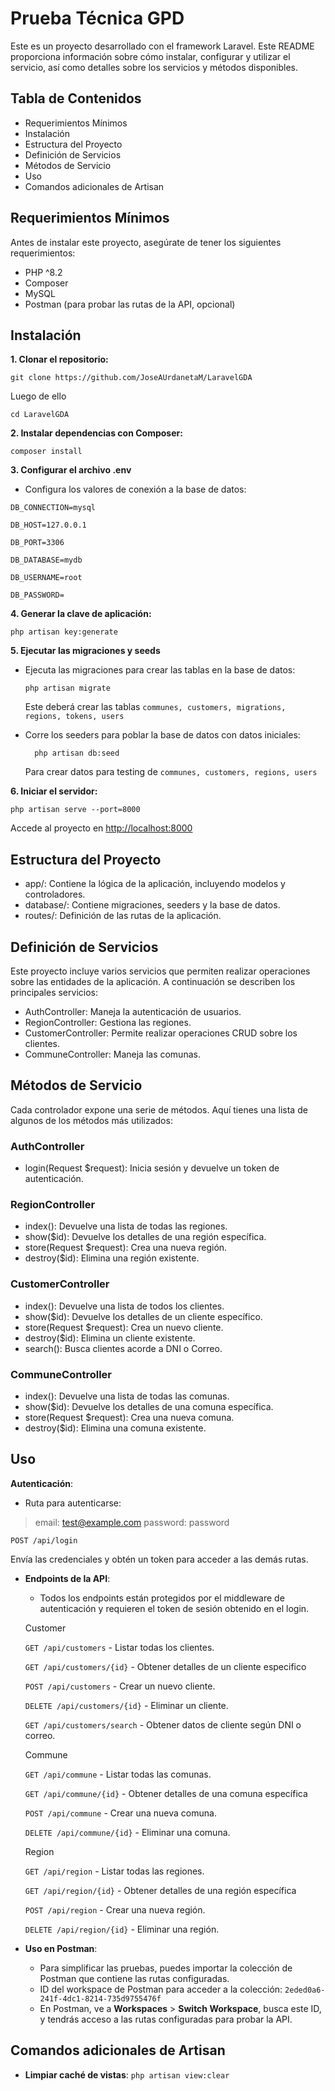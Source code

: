 ﻿
# Prueba Técnica GPD

Este es un proyecto desarrollado con el framework Laravel. Este README proporciona información sobre cómo instalar, configurar y utilizar el servicio, así como detalles sobre los servicios y métodos disponibles.

## Tabla de Contenidos

-   Requerimientos Mínimos
-   Instalación
-   Estructura del Proyecto
-   Definición de Servicios
-   Métodos de Servicio
-   Uso
-   Comandos adicionales de Artisan

## Requerimientos Mínimos

Antes de instalar este proyecto, asegúrate de tener los siguientes requerimientos:

-   PHP ^8.2
-   Composer 
-   MySQL
-   Postman (para probar las rutas de la API, opcional)

## Instalación

**1.  Clonar el repositorio:**  

	git clone https://github.com/JoseAUrdanetaM/LaravelGDA
        
  Luego de ello

	cd LaravelGDA	
        
**2.  Instalar dependencias con Composer:**  

    composer install
    
**3.  Configurar el archivo .env**
-   Configura los valores de conexión a la base de datos:
  
``DB_CONNECTION=mysql``

``DB_HOST=127.0.0.1``

``DB_PORT=3306``

``DB_DATABASE=mydb``

``DB_USERNAME=root``

``DB_PASSWORD=``

**4.  Generar la clave de aplicación:**  

	php artisan key:generate
    
**5.  Ejecutar las migraciones y seeds**
    
-   Ejecuta las migraciones para crear las tablas en la base de datos:  

		php artisan migrate
	
	Este deberá crear las tablas
	``
	communes,
	customers,
	migrations,
	regions,
	tokens,
	users
	``
    
-   Corre los seeders para poblar la base de datos con datos iniciales:  
		  
		  php artisan db:seed
	 
	 Para crear datos para testing de 
   ``communes, customers, regions, users``
    

**6.  Iniciar el servidor:**  

    php artisan serve --port=8000  
    
   Accede al proyecto en [http://localhost:8000](http://localhost:8000)
    

## Estructura del Proyecto

-   app/: Contiene la lógica de la aplicación, incluyendo modelos y controladores.
-   database/: Contiene migraciones, seeders y la base de datos.
-   routes/: Definición de las rutas de la aplicación.

## Definición de Servicios

Este proyecto incluye varios servicios que permiten realizar operaciones sobre las entidades de la aplicación. A continuación se describen los principales servicios:

-   AuthController: Maneja la autenticación de usuarios.
-   RegionController: Gestiona las regiones.
-   CustomerController: Permite realizar operaciones CRUD sobre los clientes.
-   CommuneController: Maneja las comunas.


## Métodos de Servicio

Cada controlador expone una serie de métodos. Aquí tienes una lista de algunos de los métodos más utilizados:

### AuthController

-   login(Request $request): Inicia sesión y devuelve un token de autenticación.

### RegionController

-   index(): Devuelve una lista de todas las regiones.
-   show($id): Devuelve los detalles de una región específica.
-   store(Request $request): Crea una nueva región.
-   destroy($id): Elimina una región existente.

### CustomerController

-   index(): Devuelve una lista de todos los clientes.
-   show($id): Devuelve los detalles de un cliente específico.
-   store(Request $request): Crea un nuevo cliente.
-   destroy($id): Elimina un cliente existente.
-   search(): Busca clientes acorde a DNI o Correo.

### CommuneController

-   index(): Devuelve una lista de todas las comunas.
-   show($id): Devuelve los detalles de una comuna específica.
-   store(Request $request): Crea una nueva comuna.
-   destroy($id): Elimina una comuna existente.

## Uso

**Autenticación**:

-   Ruta para autenticarse:

> email: test@example.com password: password

``POST /api/login``

 Envía las credenciales y obtén un token para acceder a las demás rutas.
-   **Endpoints de la API**:
    
    -   Todos los endpoints están protegidos por el middleware de autenticación y requieren el token de sesión obtenido en el login. 
    
     Customer
    
    `GET /api/customers` - Listar todas los clientes.
    
    `GET /api/customers/{id}` - Obtener detalles de un cliente especifico

    `POST /api/customers` - Crear un nuevo cliente.

    `DELETE /api/customers/{id}` - Eliminar un cliente.

    `GET /api/customers/search` - Obtener datos de cliente según DNI o correo.


     Commune

    `GET /api/commune` - Listar todas las comunas.

    `GET /api/commune/{id}` - Obtener detalles de una comuna específica

    `POST /api/commune` - Crear una nueva comuna.

    `DELETE /api/commune/{id}` - Eliminar una comuna.
               
     Region

    `GET /api/region` - Listar todas las regiones.

    `GET /api/region/{id}` - Obtener detalles de una región específica

    `POST /api/region` - Crear una nueva región.

    `DELETE /api/region/{id}` - Eliminar una región.

-   **Uso en Postman**:
    
    -   Para simplificar las pruebas, puedes importar la colección de Postman que contiene las rutas configuradas.
    -   ID del workspace de Postman para acceder a la colección: `2eded0a6-241f-4dc1-8214-735d9755476f`
    -   En Postman, ve a **Workspaces** > **Switch Workspace**, busca este ID, y tendrás acceso a las rutas configuradas para probar la API.
## Comandos adicionales de Artisan

-   **Limpiar caché de vistas**:
``php artisan view:clear``
